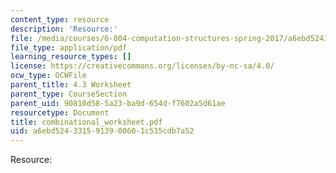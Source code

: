 ```yaml
---
content_type: resource
description: 'Resource:'
file: /media/courses/6-004-computation-structures-spring-2017/a6ebd5243315913900601c535cdb7a52_combinational_worksheet.pdf
file_type: application/pdf
learning_resource_types: []
license: https://creativecommons.org/licenses/by-nc-sa/4.0/
ocw_type: OCWFile
parent_title: 4.3 Worksheet
parent_type: CourseSection
parent_uid: 90810d58-5a23-ba9d-654d-f7602a5d61ae
resourcetype: Document
title: combinational_worksheet.pdf
uid: a6ebd524-3315-9139-0060-1c535cdb7a52
---
```

Resource: